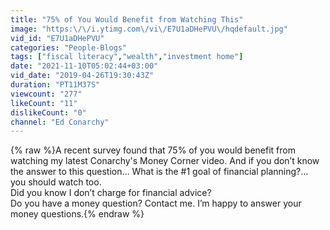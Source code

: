 ```yaml
---
title: "75% of You Would Benefit from Watching This"
image: "https:\/\/i.ytimg.com\/vi\/E7U1aDHePVU\/hqdefault.jpg"
vid_id: "E7U1aDHePVU"
categories: "People-Blogs"
tags: ["fiscal literacy","wealth","investment home"]
date: "2021-11-10T05:02:44+03:00"
vid_date: "2019-04-26T19:30:43Z"
duration: "PT11M37S"
viewcount: "277"
likeCount: "11"
dislikeCount: "0"
channel: "Ed Conarchy"
---
```

{% raw %}A recent survey found that 75% of you would benefit from watching my latest Conarchy's Money Corner video. And if you don’t know the answer to this question… What is the #1 goal of financial planning?… you should watch too.<br />Did you know I don’t charge for financial advice?<br />Do you have a money question? Contact me. I’m happy to answer your money questions.{% endraw %}
